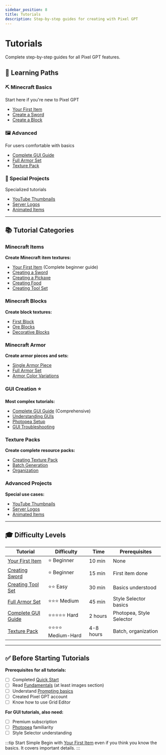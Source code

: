```yaml
---
sidebar_position: 8
title: Tutorials
description: Step-by-step guides for creating with Pixel GPT
---
```


# Tutorials

Complete step-by-step guides for all Pixel GPT features.

## 🎯 Learning Paths

<div className="container">
  <div className="row">
    <div className="col col--4">
      <div className="card">
        <div className="card__header">
          <h3>⛏️ Minecraft Basics</h3>
        </div>
        <div className="card__body">
          <p>Start here if you're new to Pixel GPT</p>
          <ul>
            <li><a href="minecraft-items/your-first-item">Your First Item</a></li>
            <li><a href="minecraft-items/creating-sword">Create a Sword</a></li>
            <li><a href="minecraft-blocks/creating-first-block">Create a Block</a></li>
          </ul>
        </div>
      </div>
    </div>
    <div className="col col--4">
      <div className="card">
        <div className="card__header">
          <h3>🖼️ Advanced</h3>
        </div>
        <div className="card__body">
          <p>For users comfortable with basics</p>
          <ul>
            <li><a href="gui-creation/gui-complete-guide">Complete GUI Guide</a></li>
            <li><a href="minecraft-armor/creating-full-armor-set">Full Armor Set</a></li>
            <li><a href="texture-packs/creating-texture-pack">Texture Pack</a></li>
          </ul>
        </div>
      </div>
    </div>
    <div className="col col--4">
      <div className="card">
        <div className="card__header">
          <h3>🎨 Special Projects</h3>
        </div>
        <div className="card__body">
          <p>Specialized tutorials</p>
          <ul>
            <li><a href="advanced-projects/youtube-thumbnails">YouTube Thumbnails</a></li>
            <li><a href="advanced-projects/server-logos">Server Logos</a></li>
            <li><a href="advanced-projects/animated-items">Animated Items</a></li>
          </ul>
        </div>
      </div>
    </div>
  </div>
</div>

---

## 📚 Tutorial Categories

### Minecraft Items

**Create Minecraft item textures:**
- [Your First Item](minecraft-items/your-first-item) (Complete beginner guide)
- [Creating a Sword](minecraft-items/creating-sword)
- [Creating a Pickaxe](minecraft-items/creating-pickaxe)
- [Creating Food](minecraft-items/creating-food)
- [Creating Tool Set](minecraft-items/creating-tool-set)

### Minecraft Blocks

**Create block textures:**
- [First Block](minecraft-blocks/creating-first-block)
- [Ore Blocks](minecraft-blocks/creating-ore-block)
- [Decorative Blocks](minecraft-blocks/creating-decorative-block)

### Minecraft Armor

**Create armor pieces and sets:**
- [Single Armor Piece](minecraft-armor/creating-armor-piece)
- [Full Armor Set](minecraft-armor/creating-full-armor-set)
- [Armor Color Variations](minecraft-armor/armor-color-variations)

### GUI Creation ⭐

**Most complex tutorials:**
- [Complete GUI Guide](gui-creation/gui-complete-guide) (Comprehensive)
- [Understanding GUIs](gui-creation/understanding-minecraft-guis)
- [Photopea Setup](gui-creation/photopea-setup)
- [GUI Troubleshooting](gui-creation/gui-troubleshooting)

### Texture Packs

**Create complete resource packs:**
- [Creating Texture Pack](texture-packs/creating-texture-pack)
- [Batch Generation](texture-packs/batch-generation-for-packs)
- [Organization](texture-packs/organizing-texture-pack)

### Advanced Projects

**Special use cases:**
- [YouTube Thumbnails](advanced-projects/youtube-thumbnails)
- [Server Logos](advanced-projects/server-logos)
- [Animated Items](advanced-projects/animated-items)

---

## 🎓 Difficulty Levels

| Tutorial | Difficulty | Time | Prerequisites |
|----------|-----------|------|---------------|
| [Your First Item](minecraft-items/your-first-item) | ⭐ Beginner | 10 min | None |
| [Creating Sword](minecraft-items/creating-sword) | ⭐ Beginner | 15 min | First item done |
| [Creating Tool Set](minecraft-items/creating-tool-set) | ⭐⭐ Easy | 30 min | Basics understood |
| [Full Armor Set](minecraft-armor/creating-full-armor-set) | ⭐⭐⭐ Medium | 45 min | Style Selector basics |
| [Complete GUI Guide](gui-creation/gui-complete-guide) | ⭐⭐⭐⭐⭐ Hard | 2 hours | Photopea, Style Selector |
| [Texture Pack](texture-packs/creating-texture-pack) | ⭐⭐⭐⭐ Medium-Hard | 4-8 hours | Batch, organization |

---

## ✅ Before Starting Tutorials

**Prerequisites for all tutorials:**

- [ ] Completed [Quick Start](../quick-start/)
- [ ] Read [Fundamentals](../fundamentals/) (at least images section)
- [ ] Understand [Prompting basics](../prompting/)
- [ ] Created Pixel GPT account
- [ ] Know how to use Grid Editor

**For GUI tutorials, also need:**
- [ ] Premium subscription
- [ ] [Photopea](https://photopea.com) familiarity
- [ ] Style Selector understanding

:::tip Start Simple
Begin with [Your First Item](minecraft-items/your-first-item) even if you think you know the basics. It covers important details.
:::
